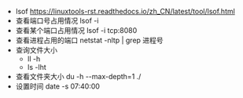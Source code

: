 - lsof https://linuxtools-rst.readthedocs.io/zh_CN/latest/tool/lsof.html
- 查看端口号占用情况 lsof -i
- 查看某个端口占用情况 lsof -i tcp:8080 
- 查看进程占用的端口 netstat -nltp | grep  进程号
- 查询文件大小 
  - ll -h
  - ls -lht
- 查看文件夹大小 du -h --max-depth=1 ./
- 设置时间 date -s 07:40:00
